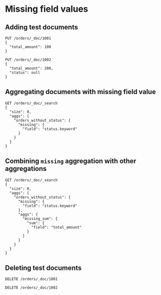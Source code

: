 # Missing field values

## Adding test documents

```
PUT /orders/_doc/1001
{
  "total_amount": 100
}
```

```
PUT /orders/_doc/1002
{
  "total_amount": 200,
  "status": null
}
```

## Aggregating documents with missing field value

```
GET /orders/_doc/_search
{
  "size": 0,
  "aggs": {
    "orders_without_status": {
      "missing": {
        "field": "status.keyword"
      }
    }
  }
}
```

## Combining `missing` aggregation with other aggregations

```
GET /orders/_doc/_search
{
  "size": 0,
  "aggs": {
    "orders_without_status": {
      "missing": {
        "field": "status.keyword"
      },
      "aggs": {
        "missing_sum": {
          "sum": {
            "field": "total_amount"
          }
        }
      }
    }
  }
}
```

## Deleting test documents

```
DELETE /orders/_doc/1001
```

```
DELETE /orders/_doc/1002
```